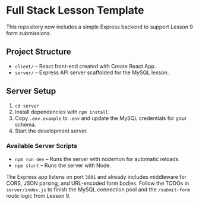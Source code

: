 # Full Stack Lesson Template

This repository now includes a simple Express backend to support Lesson 9 form submissions.

## Project Structure

- `client/` – React front-end created with Create React App.
- `server/` – Express API server scaffolded for the MySQL lesson.

## Server Setup

1. `cd server`
2. Install dependencies with `npm install`.
3. Copy `.env.example` to `.env` and update the MySQL credentials for your schema.
4. Start the development server.

### Available Server Scripts

- `npm run dev` – Runs the server with nodemon for automatic reloads.
- `npm start` – Runs the server with Node.

The Express app listens on port `3001` and already includes middleware for CORS, JSON parsing, and URL-encoded form bodies. Follow the TODOs in `server/index.js` to finish the MySQL connection pool and the `/submit-form` route logic from Lesson 9.
